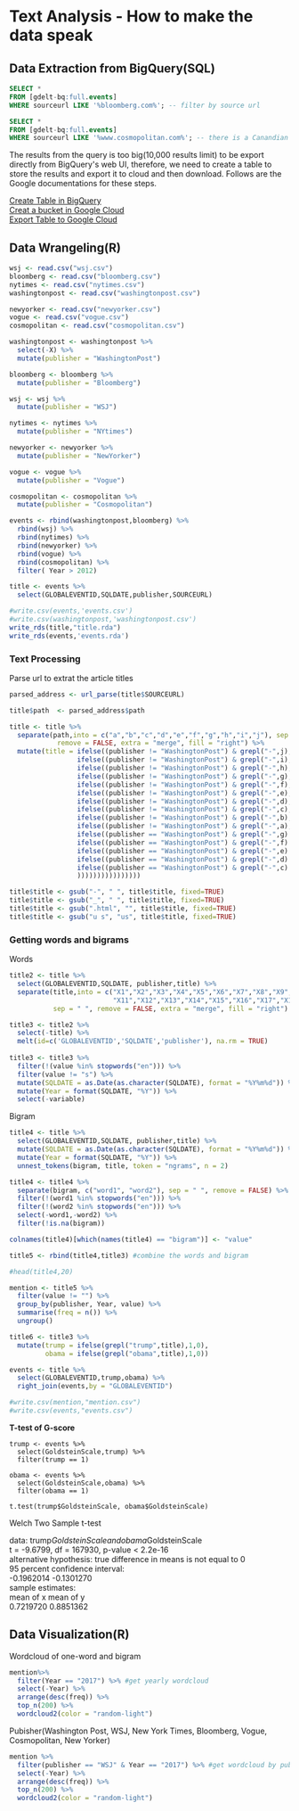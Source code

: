 # Text Analysis - How to make the data speak
## Data Extraction from BigQuery(SQL)


``` sql
SELECT * 
FROM [gdelt-bq:full.events] 
WHERE sourceurl LIKE '%bloomberg.com%'; -- filter by source url

SELECT * 
FROM [gdelt-bq:full.events] 
WHERE sourceurl LIKE '%www.cosmopolitan.com%'; -- there is a Canandian website called agrocosmopolitan...
```
The results from the query is too big(10,000 results limit) to be export directly from BigQuery's web UI, therefore, we need to create a table to store the results and export it to cloud and then download. Follows are the Google documentations for these steps.

[Create Table in BigQuery](https://cloud.google.com/bigquery/docs/tables) <br>
[Creat a bucket in Google Cloud](https://cloud.google.com/storage/docs/creating-buckets)<br>
[Export Table to Google Cloud](https://cloud.google.com/bigquery/docs/exporting-data)

## Data Wrangeling(R)
```r
wsj <- read.csv("wsj.csv")
bloomberg <- read.csv("bloomberg.csv")
nytimes <- read.csv("nytimes.csv")
washingtonpost <- read.csv("washingtonpost.csv")

newyorker <- read.csv("newyorker.csv")
vogue <- read.csv("vogue.csv")
cosmopolitan <- read.csv("cosmopolitan.csv")

washingtonpost <- washingtonpost %>%
  select(-X) %>%
  mutate(publisher = "WashingtonPost")

bloomberg <- bloomberg %>% 
  mutate(publisher = "Bloomberg")

wsj <- wsj %>% 
  mutate(publisher = "WSJ")

nytimes <- nytimes %>% 
  mutate(publisher = "NYtimes")

newyorker <- newyorker %>% 
  mutate(publisher = "NewYorker")

vogue <- vogue %>% 
  mutate(publisher = "Vogue")

cosmopolitan <- cosmopolitan %>% 
  mutate(publisher = "Cosmopolitan")

events <- rbind(washingtonpost,bloomberg) %>%
  rbind(wsj) %>%
  rbind(nytimes) %>%
  rbind(newyorker) %>%
  rbind(vogue) %>%
  rbind(cosmopolitan) %>%  
  filter( Year > 2012)

title <- events %>%
  select(GLOBALEVENTID,SQLDATE,publisher,SOURCEURL) 

#write.csv(events,'events.csv')
#write.csv(washingtonpost,'washingtonpost.csv')
write_rds(title,"title.rda")
write_rds(events,'events.rda')
```
### Text Processing
Parse url to extrat the article titles
```r
parsed_address <- url_parse(title$SOURCEURL)

title$path  <- parsed_address$path

title <- title %>%
  separate(path,into = c("a","b","c","d","e","f","g","h","i","j"), sep = "/", 
            remove = FALSE, extra = "merge", fill = "right") %>%
  mutate(title = ifelse((publisher != "WashingtonPost") & grepl("-",j),j,
                 ifelse((publisher != "WashingtonPost") & grepl("-",i),i,
                 ifelse((publisher != "WashingtonPost") & grepl("-",h),h,
                 ifelse((publisher != "WashingtonPost") & grepl("-",g),g,
                 ifelse((publisher != "WashingtonPost") & grepl("-",f),f,
                 ifelse((publisher != "WashingtonPost") & grepl("-",e),e,
                 ifelse((publisher != "WashingtonPost") & grepl("-",d),d,
                 ifelse((publisher != "WashingtonPost") & grepl("-",c),c,
                 ifelse((publisher != "WashingtonPost") & grepl("-",b),b,
                 ifelse((publisher != "WashingtonPost") & grepl("-",a),a,
                 ifelse((publisher == "WashingtonPost") & grepl("-",g) & !grepl(".html",g),g,
                 ifelse((publisher == "WashingtonPost") & grepl("-",f) & !grepl(".html",f),f,
                 ifelse((publisher == "WashingtonPost") & grepl("-",e) & !grepl(".html",e),e,
                 ifelse((publisher == "WashingtonPost") & grepl("-",d) & !grepl(".html",d),d,
                 ifelse((publisher == "WashingtonPost") & grepl("-",c) & !grepl(".html",c),c,b
                 ))))))))))))))))

title$title <- gsub("-", " ", title$title, fixed=TRUE)
title$title <- gsub("_", " ", title$title, fixed=TRUE)
title$title <- gsub(".html", "", title$title, fixed=TRUE)
title$title <- gsub("u s", "us", title$title, fixed=TRUE)
```


### Getting words and bigrams
Words
```r
title2 <- title %>%
  select(GLOBALEVENTID,SQLDATE, publisher,title) %>%
  separate(title,into = c("X1","X2","X3","X4","X5","X6","X7","X8","X9","X10",
                          "X11","X12","X13","X14","X15","X16","X17","X18","X19","X20"), 
           sep = " ", remove = FALSE, extra = "merge", fill = "right")

title3 <- title2 %>%
  select(-title) %>%
  melt(id=c('GLOBALEVENTID','SQLDATE','publisher'), na.rm = TRUE)
 
title3 <- title3 %>%
  filter(!(value %in% stopwords("en"))) %>%
  filter(value != "s") %>%
  mutate(SQLDATE = as.Date(as.character(SQLDATE), format = "%Y%m%d")) %>%
  mutate(Year = format(SQLDATE, "%Y")) %>%
  select(-variable)
```

Bigram
```r
title4 <- title %>%
  select(GLOBALEVENTID,SQLDATE, publisher,title) %>%
  mutate(SQLDATE = as.Date(as.character(SQLDATE), format = "%Y%m%d")) %>%
  mutate(Year = format(SQLDATE, "%Y")) %>%
  unnest_tokens(bigram, title, token = "ngrams", n = 2)

title4 <- title4 %>%
  separate(bigram, c("word1", "word2"), sep = " ", remove = FALSE) %>%
  filter(!(word1 %in% stopwords("en"))) %>%
  filter(!(word2 %in% stopwords("en"))) %>%
  select(-word1,-word2) %>%
  filter(!is.na(bigram))

colnames(title4)[which(names(title4) == "bigram")] <- "value" 

title5 <- rbind(title4,title3) #combine the words and bigram

#head(title4,20)
```
```r
mention <- title5 %>%
  filter(value != "") %>%
  group_by(publisher, Year, value) %>%
  summarise(freq = n()) %>%
  ungroup()

title6 <- title3 %>%
  mutate(trump = ifelse(grepl("trump",title),1,0),
         obama = ifelse(grepl("obama",title),1,0))

events <- title %>%
  select(GLOBALEVENTID,trump,obama) %>%
  right_join(events,by = "GLOBALEVENTID")

#write.csv(mention,"mention.csv")
#write.csv(events,"events.csv")
```
**T-test of G-score**
```{r}
trump <- events %>%
  select(GoldsteinScale,trump) %>%
  filter(trump == 1)

obama <- events %>%
  select(GoldsteinScale,obama) %>%
  filter(obama == 1)

t.test(trump$GoldsteinScale, obama$GoldsteinScale)
```

Welch Two Sample t-test

data:  trump$GoldsteinScale and obama$GoldsteinScale<br />
t = -9.6799, df = 167930, p-value < 2.2e-16<br />
alternative hypothesis: true difference in means is not equal to 0<br />
95 percent confidence interval:<br />
 -0.1962014 -0.1301270<br />
sample estimates:<br />
mean of x mean of y<br />
0.7219720 0.8851362<br />

## Data Visualization(R)
Wordcloud of one-word and bigram
```r
mention%>%
  filter(Year == "2017") %>% #get yearly wordcloud
  select(-Year) %>%
  arrange(desc(freq)) %>%
  top_n(200) %>%
  wordcloud2(color = "random-light")                     
```
Pubisher(Washington Post, WSJ, New York Times, Bloomberg, Vogue, Cosmopolitan, New Yorker)
```r
mention %>%
  filter(publisher == "WSJ" & Year == "2017") %>% #get wordcloud by publisher and filter out by year
  select(-Year) %>%
  arrange(desc(freq)) %>%
  top_n(200) %>%
  wordcloud2(color = "random-light")
  ```
